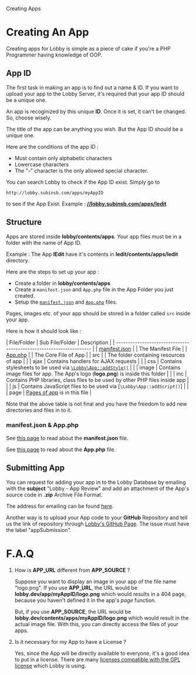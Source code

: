 Creating Apps

# Creating An App

Creating apps for Lobby is simple as a piece of cake if you're a PHP Programmer having knowledge of OOP.

## App ID

The first task in making an app is to find out a name & ID. If you want to upload your app to the Lobby Server, it's required that your app ID should be a unique one.

An app is recoginized by this unique **ID**. Once it is set, it can't be changed. So, choose wisely.

The title of the app can be anything you wish. But the App ID should be a unique one.

Here are the conditions of the app ID :

- Must contain only alphabetic characters
- Lowercase characters
- The "**-**" character is the only allowed special character.

You can search Lobby to check if the App ID exist. Simply go to
```
http://lobby.subinsb.com/apps/myAppID
```
to see if the App Exist. Example : **[//lobby.subinsb.com/apps/ledit](/apps/ledit)**

## Structure

Apps are stored inside **lobby/contents/apps**. Your app files must be in a folder with the name of App ID.

Example : The App **lEdit** have it's contents in **ledit/contents/apps/ledit** directory.

Here are the steps to set up your app :

- Create a folder in **lobby/contents/apps**
- Create a `manifest.json` and `App.php` file in the App Folder you just created.
- Setup the [`manifest.json`](/docs/dev/app/manifest.json) and [`App.php`](/docs/dev/app/App.php) files.

Pages, images etc. of your app should be stored in a folder called `src` inside your app.

Here is how it should look like :

| File/Folder | Sub File/Folder | Description |
| ------------------------------------------------------------------- |
| [manifest.json](app/manifest.json) | | The Manifest File |
| [App.php](app/App.php) | | The Core File of App |
| src | | The folder containing resources of app |
| | ajax | Contains handlers for AJAX requests |
| | css | Contains stylesheets to be used via [`\Lobby\App::addStyle()`](/docs/dev/api/) |
| | image | Contains image files for app. The App's logo (**logo.png**) is inside this folder |
| | inc | Contains PHP libraries, class files to be used by other PHP files inside app |
| | js | Contains JavaScript files to be used via [`\Lobby\App::addScript()`] |
| | page | [Pages of app](app/pages) is in this file |

Note that the above table is not final and you have the freedom to add new directories and files in to it.

### manifest.json & App.php

See [this page](app/manifest.json) to read about the **manifest.json** file.

See [this page](app/App.php) to read about the **App.php** file.

## Submitting App

You can request for adding your app in to the Lobby Database by emailing with the **subject** "Lobby - App Review" and add an attachment of the App's source code in **.zip** Archive File Format.

The address for emailing can be found [here](/docs/contact).

Another way is to upload your App code to your **GitHub** Repository and tell us the link of repository through [Lobby's GitHub Page](https://github.com/subins2000/lobby/issues). The issue must have the label "appSubmission".

# F.A.Q

1. How is **APP_URL** different from **APP_SOURCE** ?

	Suppose you want to display an image in your app of the file name "logo.png". If you use **APP_URL**, the URL would be **lobby.dev/app/myAppID/logo.png** which would results in a 404 page, because you haven't defined it in the app's _page_ function.
	
	But, if you use **APP_SOURCE**, the URL would be **lobby.dev/contents/apps/myAppID/logo.png** which would result in the actual image file. With this, you can directly access the files of your apps.
	
2. Is it necessary for my App to have a License ?

	Yes, since the App will be directly available to everyone, it's a good idea to put in a license. There are many [licenses compatible with the GPL license](http://www.gnu.org/licenses/license-list.html#GPLCompatibleLicenses) which Lobby is using.
